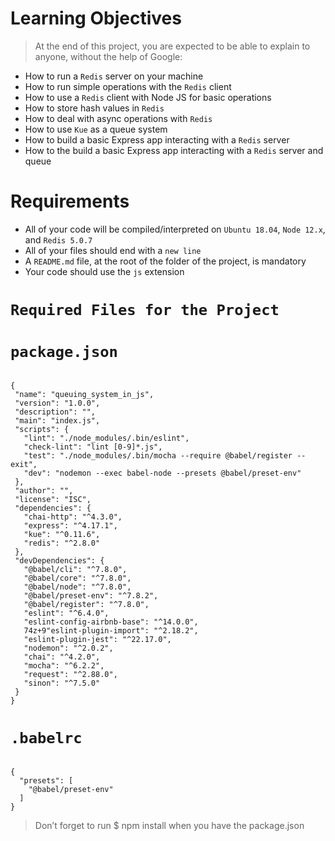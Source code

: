 # Learning Objectives

> At the end of this project, you are expected to be able to explain to anyone, without the help of Google:

- How to run a `Redis` server on your machine
- How to run simple operations with the `Redis` client
- How to use a `Redis` client with Node JS for basic operations
- How to store hash values in `Redis`
- How to deal with async operations with `Redis`
- How to use `Kue` as a queue system
- How to build a basic Express app interacting with a `Redis` server
- How to the build a basic Express app interacting with a `Redis` server and queue

# Requirements

- All of your code will be compiled/interpreted on `Ubuntu 18.04`, `Node 12.x`, and `Redis 5.0.7`
- All of your files should end with a `new line`
- A `README.md` file, at the root of the folder of the project, is mandatory
- Your code should use the `js` extension

# ```Required Files for the Project```

# `package.json`   
   ```

{
    "name": "queuing_system_in_js",
    "version": "1.0.0",
    "description": "",
    "main": "index.js",
    "scripts": {
      "lint": "./node_modules/.bin/eslint",
      "check-lint": "lint [0-9]*.js",
      "test": "./node_modules/.bin/mocha --require @babel/register --exit",
      "dev": "nodemon --exec babel-node --presets @babel/preset-env"
    },
    "author": "",
    "license": "ISC",
    "dependencies": {
      "chai-http": "^4.3.0",
      "express": "^4.17.1",
      "kue": "^0.11.6",
      "redis": "^2.8.0"
    },
    "devDependencies": {
      "@babel/cli": "^7.8.0",
      "@babel/core": "^7.8.0",
      "@babel/node": "^7.8.0",
      "@babel/preset-env": "^7.8.2",
      "@babel/register": "^7.8.0",
      "eslint": "^6.4.0",
      "eslint-config-airbnb-base": "^14.0.0",
      74z+9"eslint-plugin-import": "^2.18.2",
      "eslint-plugin-jest": "^22.17.0",
      "nodemon": "^2.0.2",
      "chai": "^4.2.0",
      "mocha": "^6.2.2",
      "request": "^2.88.0",
      "sinon": "^7.5.0"
    }
  }

```

# `.babelrc`

```
 
{
  "presets": [
    "@babel/preset-env"
  ]
}
```

> Don’t forget to run $ npm install when you have the package.json
